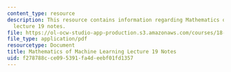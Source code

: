 ```yaml
---
content_type: resource
description: This resource contains information regarding Mathematics of machine learning
  lecture 19 notes.
file: https://ol-ocw-studio-app-production.s3.amazonaws.com/courses/18-657-mathematics-of-machine-learning-fall-2015/f278788cce095391fa4deebf01fd1357_MIT18_657F15_L19.pdf
file_type: application/pdf
resourcetype: Document
title: Mathematics of Machine Learning Lecture 19 Notes
uid: f278788c-ce09-5391-fa4d-eebf01fd1357
---
```

